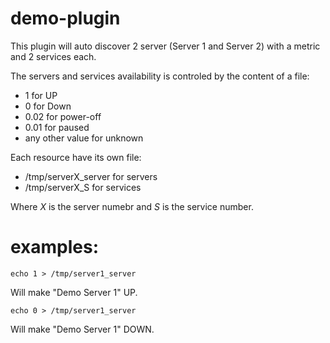 demo-plugin
===========

This plugin will auto discover 2 server (Server 1 and Server 2) with a metric and 2 services each.

The servers and services availability is controled by the content of a file:
* 1 for UP
* 0 for Down
* 0.02 for power-off
* 0.01 for paused
* any other value for unknown

Each resource have its own file:
* /tmp/serverX_server for servers
* /tmp/serverX_S for services

Where *X* is the server numebr and *S* is the service number.

examples:
========

```
echo 1 > /tmp/server1_server
```

Will make "Demo Server 1" UP.

```
echo 0 > /tmp/server1_server
```

Will make "Demo Server 1" DOWN.